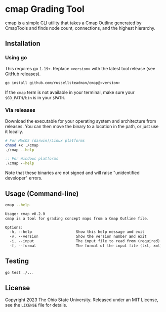# cmap Grading Tool

cmap is a simple CLI utility that takes a Cmap Outline generated by CmapTools and finds node count, connections, and the highest hierarchy.

## Installation

### Using go

This requires go `1.19+`. Replace `<version>` with the latest tool release (see GitHub releases).

```sh
go install github.com/russellsteadman/cmap@<version>
```

If the `cmap` term is not available in your terminal, make sure your `$GO_PATH/bin` is in your `$PATH`.

### Via releases

Download the executable for your operating system and architecture from releases. You can then move the binary to a location in the path, or just use it locally.

```sh
# For MacOS (darwin)/Linux platforms
chmod +x ./cmap
./cmap --help
```

```bat
:: For Windows platforms
.\cmap --help
```

Note that these binaries are not signed and will raise "unidentified developer" errors.

## Usage (Command-line)

```sh
cmap --help
```

```txt
Usage: cmap v0.2.0
cmap is a tool for grading concept maps from a Cmap Outline file.

Options:
  -h, --help                    Show this help message and exit
  -v, --version                 Show the version number and exit
  -i, --input                   The input file to read from (required)
  -f, --format                  The format of the input file (txt, xml)
```

## Testing

```sh
go test ./...
```

## License

Copyright 2023 The Ohio State University. Released under an MIT License, see the `LICENSE` file for details.
